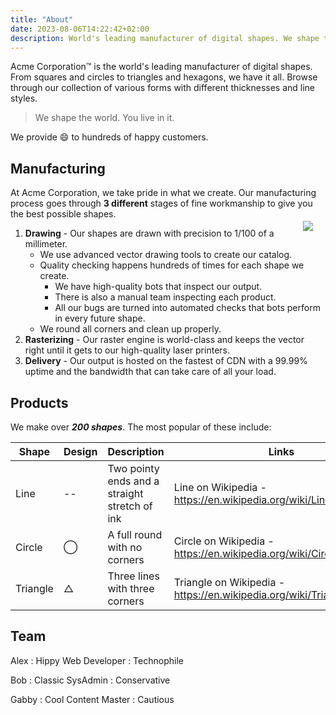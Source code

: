 ```yaml
---
title: "About"
date: 2023-08-06T14:22:42+02:00
description: World's leading manufacturer of digital shapes. We shape the world. You live in it.
---
```


Acme Corporation&trade; is the world's leading manufacturer of digital shapes. From squares and circles to triangles and hexagons, we have it all. Browse through our collection of various forms with different thicknesses and line styles.

> We shape the world. You live in it.

We provide :smile: to hundreds of happy customers.

## Manufacturing

At Acme Corporation, we take pride in what we create. Our manufacturing process goes through **3 different** stages of fine workmanship to give you the best possible shapes.
<img style="float:right; margin: 20px;" src="/image/draw.jpg">
1. **Drawing** - Our shapes are drawn with precision to 1/100 of a millimeter.
      * We use advanced vector drawing tools to create our catalog.
      * Quality checking happens hundreds of times for each shape we create.
        * We have high-quality bots that inspect our output.
        * There is also a manual team inspecting each product.
        * All our bugs are turned into automated checks that bots perform in every future shape.
      * We round all corners and clean up properly.
2. **Rasterizing** - Our raster engine is world-class and keeps the vector right until it gets to our high-quality laser printers.
3. **Delivery** - Our output is hosted on the fastest of CDN with a 99.99% uptime and the bandwidth that can take care of all your load.
## Products

We make over ***200 shapes***. The most popular of these include:

Shape     | Design| Description                                 | Links 
 ---      |  ---  | ---                                         |  ---  
Line      |  --   |Two pointy ends and a straight stretch of ink| Line on Wikipedia - https://en.wikipedia.org/wiki/Line_(geometry) 
Circle    |&#8413;|A full round with no corners                 | Circle on Wikipedia - https://en.wikipedia.org/wiki/Circle
Triangle  |&#9651;|Three lines with three corners               | Triangle on Wikipedia - https://en.wikipedia.org/wiki/Triangle

## Team

Alex
: Hippy Web Developer
: Technophile

Bob
: Classic SysAdmin
: Conservative

Gabby
: Cool Content Master
: Cautious